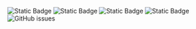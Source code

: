 ![Static Badge](https://img.shields.io/badge/blacklists-60-000000) ![Static Badge](https://img.shields.io/badge/blacklisted-3006961-cc0000) ![Static Badge](https://img.shields.io/badge/whitelisted-2242-00CC00) ![Static Badge](https://img.shields.io/badge/streaming_blacklist-28106-000000) ![GitHub issues](https://img.shields.io/github/issues/fabriziosalmi/blacklists)
